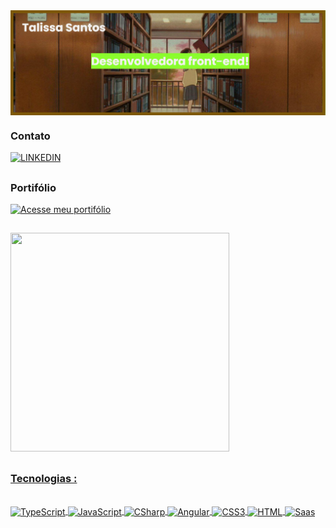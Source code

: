 <img align="center" alt="apresentacao"  src="banner-talissa.png">



### Contato 
[![LINKEDIN](https://img.shields.io/badge/LinkedIn-0077B5?style=for-the-badge&logo=linkedin&logoColor=white)](https://www.linkedin.com/in/talissajsantos/)
##
###  Portifólio
<a href="https://talissasantos.github.io/" target="_blank"><img src="https://cdn.buymeacoffee.com" alt="Acesse meu portifólio" height="40" width="40"></a>
##
<div>
   <a href="https://github.com/TalissaSantos">
<!--   <img height="250em" width="500" src="https://github-readme-stats.vercel.app/api?username=TalissaSantos&show_icons=true&theme=radical"/> -->
   <img height="350em" width="350" src="https://github-readme-stats.vercel.app/api/top-langs/?username=TalissaSantos&langs_count=8&theme=radical"/>
</div>

##
### Tecnologias :
<div style="display: inline_block"><br>
  <img align="center" alt="TypeScript"  src="https://img.shields.io/badge/TypeScript-007ACC?style=for-the-badge&logo=typescript&logoColor=white">
  <img align="center" alt="JavaScript"  src="https://img.shields.io/badge/JavaScript-F7DF1E?style=for-the-badge&logo=javascript&logoColor=black">
  <img align="center" alt="CSharp"  src="https://img.shields.io/badge/C%23-239120?style=for-the-badge&logo=c-sharp&logoColor=white">
  <img align="center" alt="Angular"  src="https://img.shields.io/badge/Angular-DD0031?style=for-the-badge&logo=angular&logoColor=white">
  <img align="center" alt="CSS3"  src="https://img.shields.io/badge/CSS3-1572B6?style=for-the-badge&logo=css3&logoColor=white">
  <img align="center" alt="HTML"  src="https://img.shields.io/badge/HTML5-E34F26?style=for-the-badge&logo=html5&logoColor=white">
  <img align="center" alt="Saas"  src="https://img.shields.io/badge/Sass-CC6699?style=for-the-badge&logo=sass&logoColor=white">
 
</div>



 

